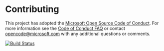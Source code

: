 # Contributing

This project has adopted the [Microsoft Open Source Code of Conduct](https://opensource.microsoft.com/codeofconduct/). For more information see the [Code of Conduct FAQ](https://opensource.microsoft.com/codeofconduct/faq/) or contact [opencode@microsoft.com](mailto:opencode@microsoft.com) with any additional questions or comments.

[![Build Status](https://dev.azure.com/subhabrataghosh/Parts%20Unlimited%20E2E%20-%20GitHub%20Integration/_apis/build/status/subhabrata-ghosh-1988.PartsUnlimitedE2E?branchName=master)](https://dev.azure.com/subhabrataghosh/Parts%20Unlimited%20E2E%20-%20GitHub%20Integration/_build/latest?definitionId=25&branchName=master)
